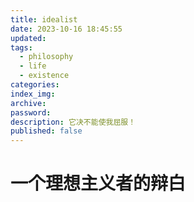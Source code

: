 ```yaml
---
title: idealist
date: 2023-10-16 18:45:55
updated:
tags:
  - philosophy
  - life
  - existence
categories:
index_img:
archive:
password:
description: 它决不能使我屈服！
published: false
---
```


# 一个理想主义者的辩白
